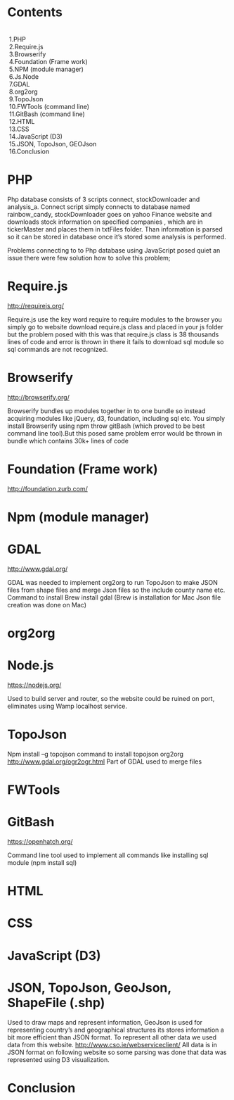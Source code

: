 Contents
==========

<br> &nbsp;1.PHP
<br> &nbsp;2.Require.js
<br> &nbsp;3.Browserify
<br> &nbsp;4.Foundation (Frame work)
<br> &nbsp;5.NPM (module manager)
<br> &nbsp;6.Js.Node
<br> &nbsp;7.GDAL
<br> &nbsp;8.org2org
<br> &nbsp;9.TopoJson
<br> &nbsp;10.FWTools (command line)
<br> &nbsp;11.GitBash (command line)
<br> &nbsp;12.HTML
<br> &nbsp;13.CSS
<br> &nbsp;14.JavaScript (D3)
<br> &nbsp;15.JSON, TopoJson, GEOJson
<br> &nbsp;16.Conclusion


PHP
======
Php database consists of 3 scripts connect, stockDownloader and analysis_a.
Connect script simply connects to database named rainbow_candy, stockDownloader goes on yahoo Finance website and downloads stock information on specified companies , which are in tickerMaster and places them in txtFiles folder. Than information is parsed so it can be stored in database once it’s stored some analysis is performed.


Problems connecting to to Php database using JavaScript posed quiet an issue there were few solution how to solve this problem;


Require.js
=======
http://requirejs.org/

Require.js use the key word require to require modules to the browser you simply go to website download require.js class and placed in your js folder but the problem posed with this was that require.js class is 38 thousands lines of code and error is thrown in there it fails to download sql module so sql commands are not recognized.

Browserify
=======
http://browserify.org/

Browserify bundles up modules together in to one bundle so instead acquiring modules like jQuery, d3, foundation, including sql etc. You simply install Browserify using npm throw gitBash (which proved to be best command line tool).But this posed same problem error would be thrown in bundle which contains 30k+ lines of code

Foundation (Frame work)
=======
http://foundation.zurb.com/

Npm (module manager)
=======

GDAL
=======
http://www.gdal.org/

GDAL was needed to implement org2org to run TopoJson to make JSON files from shape files and merge Json files so the include county name etc.
Command to install
Brew install gdal 
(Brew is installation for Mac Json file creation was done on Mac)

org2org 
=======

Node.js
========
https://nodejs.org/

Used to build server and router, so the website could be ruined on port, eliminates using Wamp localhost service.

TopoJson
=======
Npm install –g topojson  command to install topojson 
org2org
http://www.gdal.org/ogr2ogr.html
Part of GDAL used to merge files

FWTools
=======

GitBash
=======
https://openhatch.org/

Command line tool used to implement all commands like installing sql module (npm install sql)

HTML
=======

CSS
=======

JavaScript (D3)
=======


JSON, TopoJson, GeoJson, ShapeFile (.shp)
=======
Used to draw maps and represent information, GeoJson is used for representing country’s and geographical structures its stores information a bit more efficient than JSON format. To represent all other data we used data from this website.
http://www.cso.ie/webserviceclient/
All data is in JSON format on following website so some parsing was done that data was represented using D3 visualization.

Conclusion
=======
